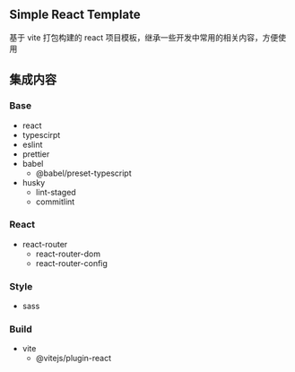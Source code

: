 ## Simple React Template

基于 vite 打包构建的 react 项目模板，继承一些开发中常用的相关内容，方便使用

## 集成内容

### Base
- react
- typescirpt
- eslint
- prettier
- babel
  - @babel/preset-typescript
- husky
  - lint-staged
  - commitlint

### React
- react-router
  - react-router-dom
  - react-router-config

### Style
- sass

### Build
- vite
  - @vitejs/plugin-react
